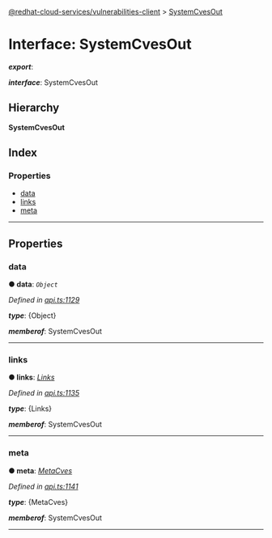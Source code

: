 [@redhat-cloud-services/vulnerabilities-client](../README.md) > [SystemCvesOut](../interfaces/systemcvesout.md)

# Interface: SystemCvesOut

*__export__*: 

*__interface__*: SystemCvesOut

## Hierarchy

**SystemCvesOut**

## Index

### Properties

* [data](systemcvesout.md#data)
* [links](systemcvesout.md#links)
* [meta](systemcvesout.md#meta)

---

## Properties

<a id="data"></a>

###  data

**● data**: *`Object`*

*Defined in [api.ts:1129](https://github.com/karelhala/javascript-clients/blob/master/packages/vulnerabilities/api.ts#L1129)*

*__type__*: {Object}

*__memberof__*: SystemCvesOut

___
<a id="links"></a>

###  links

**● links**: *[Links](links.md)*

*Defined in [api.ts:1135](https://github.com/karelhala/javascript-clients/blob/master/packages/vulnerabilities/api.ts#L1135)*

*__type__*: {Links}

*__memberof__*: SystemCvesOut

___
<a id="meta"></a>

###  meta

**● meta**: *[MetaCves](metacves.md)*

*Defined in [api.ts:1141](https://github.com/karelhala/javascript-clients/blob/master/packages/vulnerabilities/api.ts#L1141)*

*__type__*: {MetaCves}

*__memberof__*: SystemCvesOut

___


